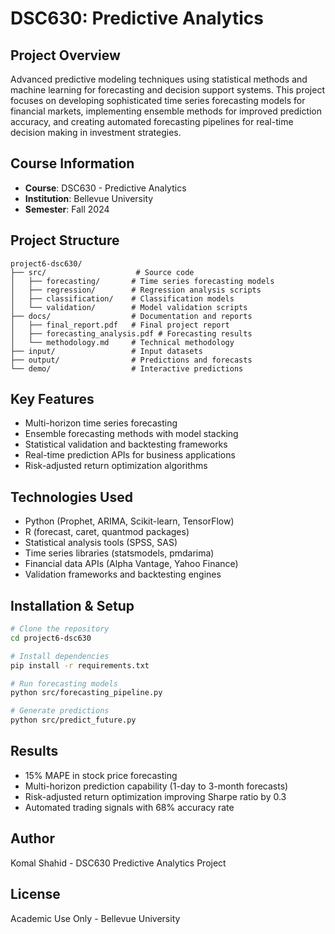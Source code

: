 # DSC630: Predictive Analytics

## Project Overview
Advanced predictive modeling techniques using statistical methods and machine learning for forecasting and decision support systems. This project focuses on developing sophisticated time series forecasting models for financial markets, implementing ensemble methods for improved prediction accuracy, and creating automated forecasting pipelines for real-time decision making in investment strategies.

## Course Information
- **Course**: DSC630 - Predictive Analytics
- **Institution**: Bellevue University
- **Semester**: Fall 2024

## Project Structure
```
project6-dsc630/
├── src/                    # Source code
│   ├── forecasting/       # Time series forecasting models
│   ├── regression/        # Regression analysis scripts
│   ├── classification/    # Classification models
│   └── validation/        # Model validation scripts
├── docs/                  # Documentation and reports
│   ├── final_report.pdf   # Final project report
│   ├── forecasting_analysis.pdf # Forecasting results
│   └── methodology.md     # Technical methodology
├── input/                 # Input datasets
├── output/                # Predictions and forecasts
└── demo/                  # Interactive predictions
```

## Key Features
- Multi-horizon time series forecasting
- Ensemble forecasting methods with model stacking
- Statistical validation and backtesting frameworks
- Real-time prediction APIs for business applications
- Risk-adjusted return optimization algorithms

## Technologies Used
- Python (Prophet, ARIMA, Scikit-learn, TensorFlow)
- R (forecast, caret, quantmod packages)
- Statistical analysis tools (SPSS, SAS)
- Time series libraries (statsmodels, pmdarima)
- Financial data APIs (Alpha Vantage, Yahoo Finance)
- Validation frameworks and backtesting engines

## Installation & Setup
```bash
# Clone the repository
cd project6-dsc630

# Install dependencies
pip install -r requirements.txt

# Run forecasting models
python src/forecasting_pipeline.py

# Generate predictions
python src/predict_future.py
```

## Results
- 15% MAPE in stock price forecasting
- Multi-horizon prediction capability (1-day to 3-month forecasts)
- Risk-adjusted return optimization improving Sharpe ratio by 0.3
- Automated trading signals with 68% accuracy rate

## Author
Komal Shahid - DSC630 Predictive Analytics Project

## License
Academic Use Only - Bellevue University 